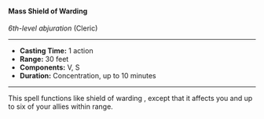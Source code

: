 #### Mass Shield of Warding
*6th-level abjuration* (Cleric)
___
- **Casting Time:** 1 action
- **Range:** 30 feet
- **Components:** V, S
- **Duration:** Concentration, up to 10 minutes
---
This spell functions like shield of warding , except
that it affects you and up to six of your allies within
range.
